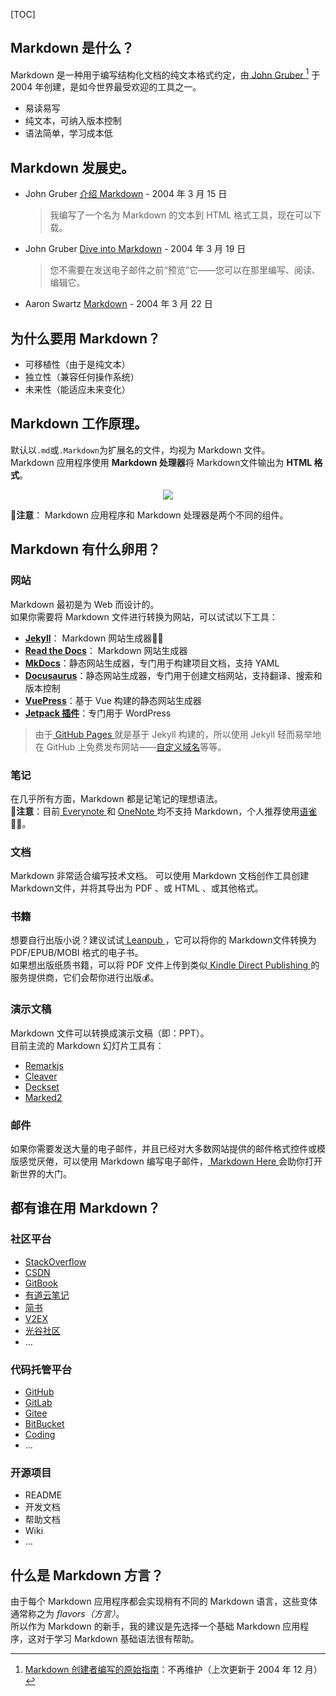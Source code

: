 <!-- title: 【Markdown】Markdown 入门基础（一） -->
<!-- date: 2021-10-22 13:16:30 -->
<!-- Table of Content -->
[TOC]

## Markdown 是什么？
Markdown 是一种用于编写结构化文档的纯文本格式约定，由[ John Gruber ](https://daringfireball.net/projects/markdown/) [^1] 于 2004 年创建，是如今世界最受欢迎的工具之一。
[^1]: [Markdown 创建者编写的原始指南](https://daringfireball.net/projects/markdown/)：不再维护（上次更新于 2004 年 12 月）
- 易读易写
- 纯文本，可纳入版本控制
- 语法简单，学习成本低

## Markdown 发展史。
- John Gruber [介绍 Markdown](https://daringfireball.net/2004/03/introducing_markdown) - 2004 年 3 月 15 日
  > 我编写了一个名为 Markdown 的文本到 HTML 格式工具，现在可以下载。
- John Gruber [Dive into Markdown](https://daringfireball.net/2004/03/dive_into_markdown) - 2004 年 3 月 19 日
  > 您不需要在发送电子邮件之前“预览”它——您可以在那里编写、阅读、编辑它。
- Aaron Swartz [Markdown](http://www.aaronsw.com/weblog/001189) - 2004 年 3 月 22 日

## 为什么要用 Markdown？
- 可移植性（由于是纯文本）
- 独立性（兼容任何操作系统）
- 未来性（能适应未来变化）

## Markdown 工作原理。
默认以`.md`或`.Markdown`为扩展名的文件，均视为 Markdown 文件。  
Markdown 应用程序使用 **Markdown 处理器**将 Markdown文件输出为 **HTML 格式**。
<div align="center">
<img src="https://img-blog.csdnimg.cn/1e42710f8c2b4f36ae9acebfa2c27fb0.png" />
</div>
<!-- 部分网站必须空行，统一标准 -->

**💬注意**： Markdown 应用程序和 Markdown 处理器是两个不同的组件。

## Markdown 有什么卵用？
### 网站
Markdown 最初是为 Web 而设计的。  
如果你需要将 Markdown 文件进行转换为网站，可以试试以下工具：
- [**Jekyll**](http://jekyllcn.com/)： Markdown 网站生成器👍🏻
- [**Read the Docs**](https://readthedocs.org/)： Markdown 网站生成器
- [**MkDocs**](https://www.mkdocs.org/)：静态网站生成器，专门用于构建项目文档，支持 YAML
- [**Docusaurus**](https://www.docusaurus.cn/)：静态网站生成器，专门用于创建文档网站，支持翻译、搜索和版本控制
- [**VuePress**](https://vuepress.vuejs.org/)：基于 Vue 构建的静态网站生成器
- [**Jetpack 插件**](https://jetpack.com/)：专门用于 WordPress

> 由于[ GitHub Pages ](https://pages.github.com/)就是基于 Jekyll 构建的，所以使用 Jekyll 轻而易举地在 GitHub 上免费发布网站——[自定义域名](https://docs.github.com/en/pages/configuring-a-custom-domain-for-your-github-pages-site/about-custom-domains-and-github-pages)等等。

### 笔记
在几乎所有方面，Markdown 都是记笔记的理想语法。  
**💬注意**：目前[ Everynote ](https://www.yinxiang.com/)和 [ OneNote ](https://www.onenote.com//)均不支持 Markdown，个人推荐使用[语雀](https://www.yuque.com/)👍🏻。

### 文档
Markdown 非常适合编写技术文档。
可以使用 Markdown 文档创作工具创建 Markdown文件，并将其导出为 PDF 、或 HTML 、或其他格式。

### 书籍
想要自行出版小说？建议试试[ Leanpub ](https://leanpub.com/)，它可以将你的 Markdown文件转换为 PDF/EPUB/MOBI 格式的电子书。  
如果想出版纸质书籍，可以将 PDF 文件上传到类似[ Kindle Direct Publishing ](https://kdp.amazon.com/en_US/)的服务提供商，它们会帮你进行出版💰。

### 演示文稿
Markdown 文件可以转换成演示文稿（即：PPT）。  
目前主流的 Markdown 幻灯片工具有：
- [Remarkjs](https://remarkjs.com/)
- [Cleaver](https://jdan.github.io/cleaver/)
- [Deckset](https://www.deckset.com/)
- [Marked2](https://marked2app.com/)

### 邮件
如果你需要发送大量的电子邮件，并且已经对大多数网站提供的邮件格式控件或模版感觉厌倦，可以使用 Markdown 编写电子邮件，[ Markdown Here ](https://markdown-here.com/)会助你打开新世界的大门。

## 都有谁在用 Markdown？
### 社区平台
- [StackOverflow](https://stackoverflow.com/)
- [CSDN](https://www.csdn.net/)
- [GitBook](https://www.gitbook.com)
- [有道云笔记](https://note.youdao.com/)
- [简书](https://www.jianshu.com/)
- [V2EX](https://www.v2ex.com/)
- [光谷社区](https://www.guozaoke.com/)
- ...

### 代码托管平台
- [GitHub](https://github.com/)
- [GitLab](https://about.gitlab.com/)
- [Gitee](https://gitee.com/)
- [BitBucket](https://bitbucket.org/)
- [Coding](https://coding.net/)
- ...

### 开源项目
- README
- 开发文档
- 帮助文档
- Wiki
- ...

## 什么是 Markdown 方言？
由于每个 Markdown 应用程序都会实现稍有不同的 Markdown 语言，这些变体通常称之为 *flavors（方言）*。  
所以作为 Markdown 的新手，我的建议是先选择一个基础 Markdown 应用程序，这对于学习 Markdown 基础语法很有帮助。